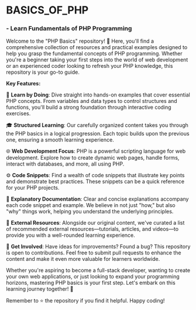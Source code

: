 # BASICS_OF_PHP 
### - Learn Fundamentals of PHP Programming
Welcome to the "PHP Basics" repository! 🚀 Here, you'll find a comprehensive collection of resources and practical examples designed to help you grasp the fundamental concepts of PHP programming.
Whether you're a beginner taking your first steps into the world of web development or an experienced coder looking to refresh your PHP knowledge, this repository is your go-to guide.

**Key Features:**

📘 **Learn by Doing**: Dive straight into hands-on examples that cover essential PHP concepts. From variables and data types to control structures and functions, you'll build a strong foundation through interactive coding exercises.

🎓 **Structured Learning**: Our carefully organized content takes you through the PHP basics in a logical progression. Each topic builds upon the previous one, ensuring a smooth learning experience.

🌐 **Web Development Focus**: PHP is a powerful scripting language for web development. Explore how to create dynamic web pages, handle forms, interact with databases, and more, all using PHP.

⚙️ **Code Snippets**: Find a wealth of code snippets that illustrate key points and demonstrate best practices. These snippets can be a quick reference for your PHP projects.

📝 **Explanatory Documentation**: Clear and concise explanations accompany each code snippet and example. We believe in not just "how," but also "why" things work, helping you understand the underlying principles.

🔗 **External Resources**: Alongside our original content, we've curated a list of recommended external resources—tutorials, articles, and videos—to provide you with a well-rounded learning experience.

🚀 **Get Involved**: Have ideas for improvements? Found a bug? This repository is open to contributions. Feel free to submit pull requests to enhance the content and make it even more valuable for learners worldwide.

Whether you're aspiring to become a full-stack developer, wanting to create your own web applications, or just looking to expand your programming horizons, mastering PHP basics is your first step. Let's embark on this learning journey together! 🌟

Remember to ⭐ the repository if you find it helpful. Happy coding!
